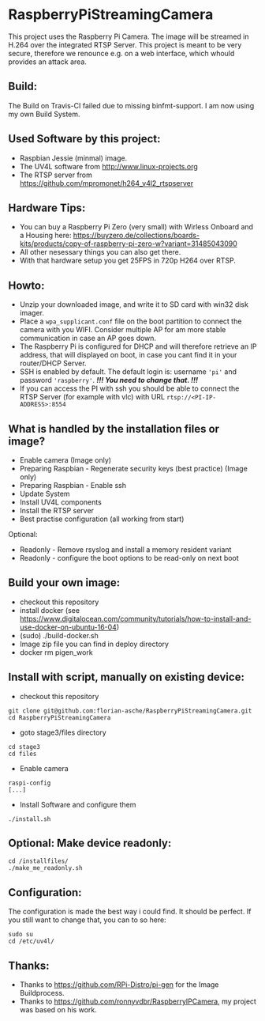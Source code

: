 # RaspberryPiStreamingCamera
This project uses the Raspberry Pi Camera. The image will be streamed in H.264 over the integrated RTSP Server.
This project is meant to be very secure, therefore we renounce e.g. on a web interface, which whould provides an attack area.

## Build:
The Build on Travis-CI failed due to missing binfmt-support. I am now using my own Build System.

## Used Software by this project:
* Raspbian Jessie (minmal) image.
* The UV4L software from http://www.linux-projects.org
* The RTSP server from https://github.com/mpromonet/h264_v4l2_rtspserver

## Hardware Tips:
* You can buy a Raspberry Pi Zero (very small) with Wirless Onboard and a Housing here: https://buyzero.de/collections/boards-kits/products/copy-of-raspberry-pi-zero-w?variant=31485043090
* All other nesessary things you can also get there. 
* With that hardware setup you get 25FPS in 720p H264 over RTSP.

## Howto:
* Unzip your downloaded image, and write it to SD card with win32 disk imager.
* Place a ```wpa_supplicant.conf``` file on the boot partition to connect the camera with you WIFI. Consider multiple AP for am more stable communication in case an AP goes down.
* The Raspberry Pi is configured for DHCP and will therefore retrieve an IP address, that will displayed on boot, in case you cant find it in your router/DHCP Server.
* SSH is enabled by default. The default login is: username ```'pi'``` and password ```'raspberry'```. ***!!! You need to change that. !!!***
* If you can access the PI with ssh you should be able to connect the RTSP Server (for example with vlc) with URL ```rtsp://<PI-IP-ADDRESS>:8554```

## What is handled by the installation files or image?
* Enable camera (Image only)
* Preparing Raspbian - Regenerate security keys (best practice) (Image only)
* Preparing Raspbian - Enable ssh
* Update System
* Install UV4L components
* Install the RTSP server
* Best practise configuration (all working from start)

Optional:
* Readonly - Remove rsyslog and install a memory resident variant
* Readonly - configure the boot options to be read-only on next boot

## Build your own image:
* checkout this repository
* install docker (see https://www.digitalocean.com/community/tutorials/how-to-install-and-use-docker-on-ubuntu-16-04)
* (sudo) ./build-docker.sh
* Image zip file you can find in deploy directory
* docker rm pigen_work

## Install with script, manually on existing device:
* checkout this repository
```shell
git clone git@github.com:florian-asche/RaspberryPiStreamingCamera.git
cd RaspberryPiStreamingCamera
```
* goto stage3/files directory
```shell
cd stage3
cd files
```
* Enable camera
```shell
raspi-config
[...]
```
* Install Software and configure them
```shell
./install.sh
```

## Optional: Make device readonly:
```shell
cd /installfiles/
./make_me_readonly.sh
```

## Configuration:
The configuration is made the best way i could find. It should be perfect. If you still want to change that, you can to so here:
```shell
sudo su
cd /etc/uv4l/
```

## Thanks:
* Thanks to https://github.com/RPi-Distro/pi-gen for the Image Buildprocess.
* Thanks to https://github.com/ronnyvdbr/RaspberryIPCamera, my project was based on his work.
